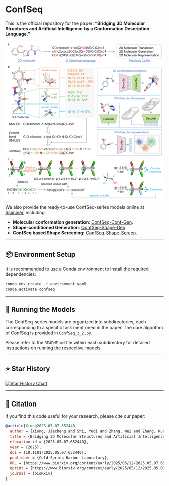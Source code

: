 # ConfSeq

This is the official repository for the paper:
**“Bridging 3D Molecular Structures and Artificial Intelligence by a Conformation Description Language.”**

![Overview](./assets/overview.png)

We also provide the ready-to-use ConfSeq-series models online at [Sciminer](https://sciminer.protonunfold.com/), including:
- **Molecular conformation generation**: [ConfSeq-Conf-Gen](https://sciminer.protonunfold.com/utility?tool=Confseq%20Conf%20Gen).
- **Shape-conditioned Generation**: [ConfSeq-Shape-Gen](https://sciminer.protonunfold.com/utility?tool=ConfSeq%20Shape%20Gen).
- **ConfSeq based Shape Screening**: [ConfSeq-Shape-Screen](https://sciminer.protonunfold.com/utility?tool=ConfSeq%20Shape%20Screen).
  
---

## 📦 Environment Setup

It is recommended to use a Conda environment to install the required dependencies:

```bash
conda env create -f environment.yaml
conda activate confseq
```

---

## 🚀 Running the Models

The ConfSeq-series models are organized into subdirectories, each corresponding to a specific task mentioned in the paper.
The core algorithm of ConfSeq is provided in 
`ConfSeq_3_2.py`.

Please refer to the `README.md` file within each subdirectory for detailed instructions on running the respective models.

---

## ⭐ Star History

[![Star History Chart](https://api.star-history.com/svg?repos=jiachengxiong/ConfSeq\&type=Date)](https://www.star-history.com/#jiachengxiong/ConfSeq&Date)

---

## 📖 Citation

If you find this code useful for your research, please cite our paper:

```bibtex
@article{Xiong2025.05.07.652440,
  author = {Xiong, Jiacheng and Shi, Yuqi and Zhang, Wei and Zhang, Runze and Chen, Zhiyi and Zeng, Chuanlong and Jiang, Xun and Cao, Duanhua and Xiong, Zhaoping and Zheng, Mingyue},
  title = {Bridging 3D Molecular Structures and Artificial Intelligence by a Conformation Description Language},
  elocation-id = {2025.05.07.652440},
  year = {2025},
  doi = {10.1101/2025.05.07.652440},
  publisher = {Cold Spring Harbor Laboratory},
  URL = {https://www.biorxiv.org/content/early/2025/05/12/2025.05.07.652440},
  eprint = {https://www.biorxiv.org/content/early/2025/05/12/2025.05.07.652440.full.pdf},
  journal = {bioRxiv}
}
```

